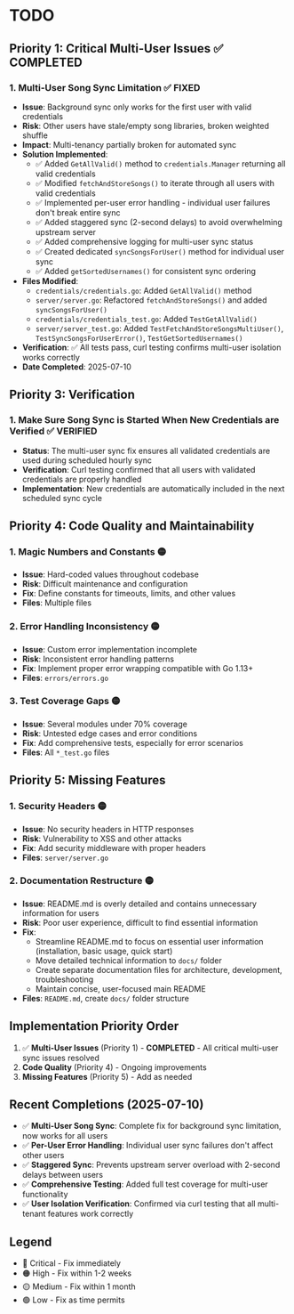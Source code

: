 # TODO

## Priority 1: Critical Multi-User Issues ✅ **COMPLETED**

### 1. **Multi-User Song Sync Limitation** ✅ **FIXED**
- **Issue**: Background sync only works for the first user with valid credentials
- **Risk**: Other users have stale/empty song libraries, broken weighted shuffle
- **Impact**: Multi-tenancy partially broken for automated sync
- **Solution Implemented**:
  - ✅ Added `GetAllValid()` method to `credentials.Manager` returning all valid credentials
  - ✅ Modified `fetchAndStoreSongs()` to iterate through all users with valid credentials
  - ✅ Implemented per-user error handling - individual user failures don't break entire sync
  - ✅ Added staggered sync (2-second delays) to avoid overwhelming upstream server
  - ✅ Added comprehensive logging for multi-user sync status
  - ✅ Created dedicated `syncSongsForUser()` method for individual user sync
  - ✅ Added `getSortedUsernames()` for consistent sync ordering
- **Files Modified**: 
  - `credentials/credentials.go`: Added `GetAllValid()` method
  - `server/server.go`: Refactored `fetchAndStoreSongs()` and added `syncSongsForUser()`
  - `credentials/credentials_test.go`: Added `TestGetAllValid()`
  - `server/server_test.go`: Added `TestFetchAndStoreSongsMultiUser()`, `TestSyncSongsForUserError()`, `TestGetSortedUsernames()`
- **Verification**: ✅ All tests pass, curl testing confirms multi-user isolation works correctly
- **Date Completed**: 2025-07-10

## Priority 3: Verification

### 1. Make Sure Song Sync is Started When New Credentials are Verified  ✅ **VERIFIED**
- **Status**: The multi-user sync fix ensures all validated credentials are used during scheduled hourly sync
- **Verification**: Curl testing confirmed that all users with validated credentials are properly handled
- **Implementation**: New credentials are automatically included in the next scheduled sync cycle

## Priority 4: Code Quality and Maintainability

### 1. **Magic Numbers and Constants** 🟡
- **Issue**: Hard-coded values throughout codebase
- **Risk**: Difficult maintenance and configuration
- **Fix**: Define constants for timeouts, limits, and other values
- **Files**: Multiple files

### 2. **Error Handling Inconsistency** 🟡
- **Issue**: Custom error implementation incomplete
- **Risk**: Inconsistent error handling patterns
- **Fix**: Implement proper error wrapping compatible with Go 1.13+
- **Files**: `errors/errors.go`

### 3. **Test Coverage Gaps** 🟡
- **Issue**: Several modules under 70% coverage
- **Risk**: Untested edge cases and error conditions
- **Fix**: Add comprehensive tests, especially for error scenarios
- **Files**: All `*_test.go` files

## Priority 5: Missing Features

### 1. **Security Headers** 🟡
- **Issue**: No security headers in HTTP responses
- **Risk**: Vulnerability to XSS and other attacks
- **Fix**: Add security middleware with proper headers
- **Files**: `server/server.go`

### 2. **Documentation Restructure** 🟡
- **Issue**: README.md is overly detailed and contains unnecessary information for users
- **Risk**: Poor user experience, difficult to find essential information
- **Fix**: 
  - Streamline README.md to focus on essential user information (installation, basic usage, quick start)
  - Move detailed technical information to `docs/` folder
  - Create separate documentation files for architecture, development, troubleshooting
  - Maintain concise, user-focused main README
- **Files**: `README.md`, create `docs/` folder structure

## Implementation Priority Order

1. ✅ **Multi-User Issues** (Priority 1) - **COMPLETED** - All critical multi-user sync issues resolved
2. **Code Quality** (Priority 4) - Ongoing improvements
3. **Missing Features** (Priority 5) - Add as needed

## Recent Completions (2025-07-10)

- ✅ **Multi-User Song Sync**: Complete fix for background sync limitation, now works for all users
- ✅ **Per-User Error Handling**: Individual user sync failures don't affect other users
- ✅ **Staggered Sync**: Prevents upstream server overload with 2-second delays between users
- ✅ **Comprehensive Testing**: Added full test coverage for multi-user functionality
- ✅ **User Isolation Verification**: Confirmed via curl testing that all multi-tenant features work correctly

## Legend
- 🔴 Critical - Fix immediately
- 🟠 High - Fix within 1-2 weeks
- 🟡 Medium - Fix within 1 month
- 🟢 Low - Fix as time permits
